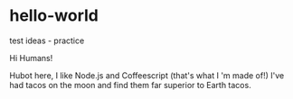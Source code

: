 
# hello-world
test ideas - practice

Hi Humans!

Hubot here, I like Node.js and Coffeescript (that's what I 'm made of!)
I've had tacos on the moon and find them far superior to Earth tacos.

